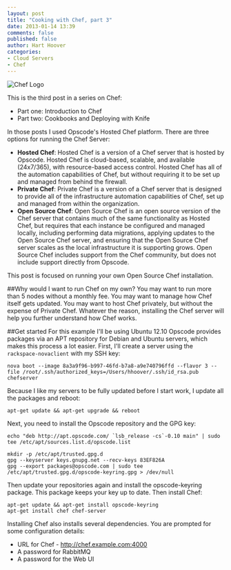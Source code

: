 ```yaml
---
layout: post
title: "Cooking with Chef, part 3"
date: 2013-01-14 13:39
comments: false
published: false
author: Hart Hoover
categories: 
- Cloud Servers
- Chef
---
```

![](/a/2013-01-09-cooking-with-chef/chef_logo.png "Chef Logo")

This is the third post in a series on Chef:

* Part one: Introduction to Chef
* Part two: Cookbooks and Deploying with Knife

In those posts I used Opscode's Hosted Chef platform. There are three options for running the Chef Server:

* **Hosted Chef**: Hosted Chef is a version of a Chef server that is hosted by Opscode. Hosted Chef is cloud-based, scalable, and available (24x7/365), with resource-based access control. Hosted Chef has all of the automation capabilities of Chef, but without requiring it to be set up and managed from behind the firewall.
* **Private Chef**: Private Chef is a version of a Chef server that is designed to provide all of the infrastructure automation capabilities of Chef, set up and managed from within the organization.
* **Open Source Chef**: Open Source Chef is an open source version of the Chef server that contains much of the same functionality as Hosted Chef, but requires that each instance be configured and managed locally, including performing data migrations, applying updates to the Open Source Chef server, and ensuring that the Open Source Chef server scales as the local infrastructure it is supporting grows. Open Source Chef includes support from the Chef community, but does not include support directly from Opscode.

This post is focused on running your own Open Source Chef installation.

##Why would I want to run Chef on my own?
You may want to run more than 5 nodes without a monthly fee. You may want to manage how Chef itself gets updated. You may want to host Chef privately, but without the expense of Private Chef. Whatever the reason, installing the Chef server will help you further understand how Chef works.

##Get started
For this example I'll be using Ubuntu 12.10 Opscode provides packages via an APT repository for Debian and Ubuntu servers, which makes this process a lot easier. First, I'll create a server using the `rackspace-novaclient` with my SSH key:

	nova boot --image 8a3a9f96-b997-46fd-b7a8-a9e740796ffd --flavor 3 --file /root/.ssh/authorized_keys=/Users/hhoover/.ssh/id_rsa.pub chefserver

Because I like my servers to be fully updated before I start work, I update all the packages and reboot:

	apt-get update && apt-get upgrade && reboot

Next, you need to install the Opscode repository and the GPG key:

	echo "deb http://apt.opscode.com/ `lsb_release -cs`-0.10 main" | sudo tee /etc/apt/sources.list.d/opscode.list
	
	mkdir -p /etc/apt/trusted.gpg.d
	gpg --keyserver keys.gnupg.net --recv-keys 83EF826A
	gpg --export packages@opscode.com | sudo tee /etc/apt/trusted.gpg.d/opscode-keyring.gpg > /dev/null
	
Then update your repositories again and install the opscode-keyring package. This package keeps your key up to date. Then install Chef:

	apt-get update && apt-get install opscode-keyring
	apt-get install chef chef-server

Installing Chef also installs several dependencies. You are prompted for some configuration details:

* URL for Chef - http://chef.example.com:4000
* A password for RabbitMQ
* A password for the Web UI

